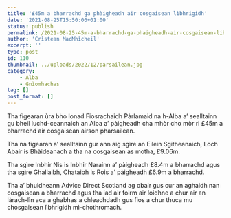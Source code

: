 ```yaml
---
title: '£45m a bharrachd ga phàigheadh air cosgaisean lìbhrigidh'
date: '2021-08-25T15:50:06+01:00'
status: publish
permalink: /2021-08-25-45m-a-bharrachd-ga-phaigheadh-air-cosgaisean-libhrigidh
author: 'Crìstean MacMhìcheil'
excerpt: ''
type: post
id: 110
thumbnail: ../uploads/2022/12/parsailean.jpg
category:
    - Alba
    - Gnìomhachas
tag: []
post_format: []
---
```

Tha figearan ùra bho Ionad Fiosrachaidh Pàrlamaid na h-Alba a’ sealltainn gu bheil luchd-ceannaich an Alba a’ pàigheadh cha mhòr cho mòr ri £45m a bharrachd air cosgaisean airson pharsailean.

Tha na figearan a’ sealltainn gur ann aig sgìre an Eilein Sgitheanaich, Loch Abair is Bhàideanach a tha na cosgaisean as motha, £9.06m.

Tha sgìre Inbhir Nis is Inbhir Narainn a’ pàigheadh £8.4m a bharrachd agus tha sgìre Ghallaibh, Chataibh is Rois a’ pàigheadh £6.9m a bharrachd.

Tha a’ bhuidheann Advice Direct Scotland ag obair gus cur an aghaidh nan cosgaisean a bharrachd agus tha iad air foirm air loidhne a chur air an làrach-lìn aca a ghabhas a chleachdadh gus fios a chur thuca mu chosgaisean lìbhrigidh mì-chothromach.